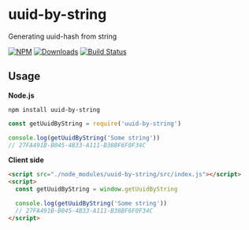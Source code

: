# uuid-by-string
Generating uuid-hash from string

[![NPM](https://img.shields.io/npm/v/uuid-by-string.svg?style=flat-square)](https://www.npmjs.com/package/uuid-by-string)
[![Downloads](https://img.shields.io/npm/dw/uuid-by-string.svg?style=flat-square)](https://www.npmjs.com/package/uuid-by-string)
[![Build Status](https://img.shields.io/travis/danakt/uuid-by-string.svg?style=flat-square)](https://travis-ci.org/danakt/uuid-by-string)

## Usage
**Node.js**
```shell
npm install uuid-by-string
```
``` js
const getUuidByString = require('uuid-by-string')

console.log(getUuidByString('Some string'))
// 27FA491B-B045-4B33-A111-B38BF6F0F34C
```

**Client side**
``` html
<script src="./node_modules/uuid-by-string/src/index.js"></script>
<script>
  const getUuidByString = window.getUuidByString

  console.log(getUuidByString('Some string'))
  // 27FA491B-B045-4B33-A111-B38BF6F0F34C
</script>
```
